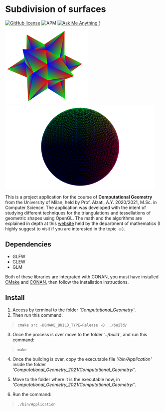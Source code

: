 # Subdivision of surfaces

[![GitHub license](https://img.shields.io/github/license/Naereen/StrapDown.js.svg)](https://github.com/manuelpagliuca/Computational_Geometry_2021/blob/main/LICENSE)
![APM](https://img.shields.io/appveyor/build/gruntjs/grunt)
[![Ask Me Anything !](https://img.shields.io/badge/Ask%20me-anything-1abc9c.svg)](mailto:pagliuca.manuel@gmail.com)

![alt text](rsz_intro.png)
![alt text](rsz_icosphere.png)

This is a project application for the course of **Computational Geometry** from the University of Milan, held by Prof. Alzati, A.Y. 2020/2021, M.Sc. in Computer Science. The application
was developed with the intent of studying different techniques for the triangulations and tessellations of geometric shapes using OpenGL. The
math and the algorithms are explained in depth at this [website](http://www.mat.unimi.it/users/alzati/Geometria_Computazionale_98-99/apps/trietas/index.html) held by the department of mathematics (I highly suggest
to visit if you are interested in the topic ☺).

## Dependencies

- GLFW
- GLEW
- GLM

Both of these libraries are integrated with CONAN, you must have installed [CMake](https://cmake.org/download/) and [CONAN](https://conan.io/downloads.html), then follow the installation instructions.

## Install

1. Access by terminal to the folder _'Computational_Geometry'_.
2. Then run this command:

> `cmake src -DCMAKE_BUILD_TYPE=Release -B ../build/`

3. Once the process is over move to the folder _'../build'_, and run this command:

> `make`

4. Once the building is over, copy the executable file _'/bin/Application'_ inside the folder _'Computational_Geometry_2021/Computational_Geometry/'_.

5. Move to the folder where it is the executable now, in _'Computational_Geometry_2021/Computational_Geometry/'_.

6. Run the command:

> `./bin/Application`
